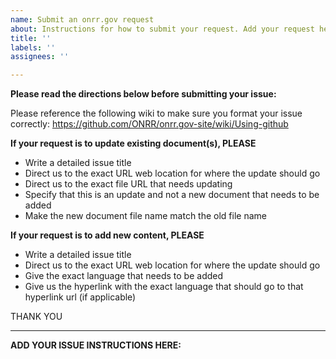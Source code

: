```yaml
---
name: Submit an onrr.gov request
about: Instructions for how to submit your request. Add your request here.
title: ''
labels: ''
assignees: ''

---
```


**Please read the directions below before submitting your issue:**

Please reference the following wiki to make sure you format your issue correctly: https://github.com/ONRR/onrr.gov-site/wiki/Using-github

**If your request is to update existing document(s), PLEASE**

* Write a detailed issue title
* Direct us to the exact URL web location for where the update should go
* Direct us to the exact file URL that needs updating
* Specify that this is an update and not a new document that needs to be added
* Make the new document file name match the old file name

**If your request is to add new content, PLEASE**

* Write a detailed issue title
* Direct us to the exact URL web location for where the update should go
* Give the exact language that needs to be added
* Give us the hyperlink with the exact language that should go to that hyperlink url (if applicable) 

THANK YOU

______________________________________________________________________________________________________________________________________
**ADD YOUR ISSUE INSTRUCTIONS HERE:**


